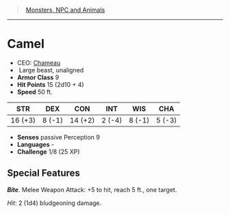 ﻿---
!MonsterItem
Family: MonsterVO
Type: beast
Size: Large
Alignment: unaligned
ArmorClass: 9
HitPoints: 15 (2d10 + 4)
Speed: 50 ft.
Strength: 16 (+3)
Dexterity: ' 8 (-1)'
Constitution: 14 (+2)
Intelligence: ' 2 (-4)'
Wisdom: ' 8 (-1)'
Charisma: ' 5 (-3)'
Senses: passive Perception 9
Languages: '-'
Challenge: 1/8 (25 XP)
Id: monsters_vo.md#camel
ParentLink: monsters_vo.md#monsters-npc-and-animals
Name: Camel
ParentName: Monsters, NPC and Animals
NameLevel: 1
AltName: '[Chameau](hd_monsters_chameau.md)'
Attributes:
  Name: Camel
  Markdown: >+
    # <!--Name-->Camel<!--/Name-->


    - CEO: <!--AltName-->[Chameau](hd_monsters_chameau.md)<!--/AltName-->

    -  <!--Size-->Large<!--/Size--> <!--Type-->beast<!--/Type-->, <!--Alignment-->unaligned<!--/Alignment-->

    - **Armor Class** <!--ArmorClass-->9<!--/ArmorClass-->

    - **Hit Points** <!--HitPoints-->15 (2d10 + 4)<!--/HitPoints-->

    - **Speed** <!--Speed-->50 ft.<!--/Speed-->


    |STR|DEX|CON|INT|WIS|CHA|

    |---|---|---|---|---|---|

    |<!--Strength-->16 (+3)<!--/Strength-->|<!--Dexterity--> 8 (-1)<!--/Dexterity-->|<!--Constitution-->14 (+2)<!--/Constitution-->|<!--Intelligence--> 2 (-4)<!--/Intelligence-->|<!--Wisdom--> 8 (-1)<!--/Wisdom-->|<!--Charisma--> 5 (-3)<!--/Charisma-->|


    - **Senses** <!--Senses-->passive Perception 9<!--/Senses-->

    - **Languages** <!--Languages-->-<!--/Languages-->

    - **Challenge** <!--Challenge-->1/8 (25 XP)<!--/Challenge-->


    ## Special Features


    **_Bite_**. Melee Weapon Attack: +5 to hit, reach 5 ft., one target.


    _Hit_: 2 (1d4) bludgeoning damage.

  AltName: '[Chameau](hd_monsters_chameau.md)'
  Size: Large
  Type: beast
  Alignment: unaligned
  ArmorClass: 9
  HitPoints: 15 (2d10 + 4)
  Speed: 50 ft.
  Strength: 16 (+3)
  Dexterity: ' 8 (-1)'
  Constitution: 14 (+2)
  Intelligence: ' 2 (-4)'
  Wisdom: ' 8 (-1)'
  Charisma: ' 5 (-3)'
  Senses: passive Perception 9
  Languages: '-'
  Challenge: 1/8 (25 XP)
AttributesDictionary: >+
  Name: Camel

  Markdown: >+

    # <!--Name-->Camel<!--/Name-->





    - CEO: <!--AltName-->[Chameau](hd_monsters_chameau.md)<!--/AltName-->



    -  <!--Size-->Large<!--/Size--> <!--Type-->beast<!--/Type-->, <!--Alignment-->unaligned<!--/Alignment-->



    - **Armor Class** <!--ArmorClass-->9<!--/ArmorClass-->



    - **Hit Points** <!--HitPoints-->15 (2d10 + 4)<!--/HitPoints-->



    - **Speed** <!--Speed-->50 ft.<!--/Speed-->





    |STR|DEX|CON|INT|WIS|CHA|



    |---|---|---|---|---|---|



    |<!--Strength-->16 (+3)<!--/Strength-->|<!--Dexterity--> 8 (-1)<!--/Dexterity-->|<!--Constitution-->14 (+2)<!--/Constitution-->|<!--Intelligence--> 2 (-4)<!--/Intelligence-->|<!--Wisdom--> 8 (-1)<!--/Wisdom-->|<!--Charisma--> 5 (-3)<!--/Charisma-->|





    - **Senses** <!--Senses-->passive Perception 9<!--/Senses-->



    - **Languages** <!--Languages-->-<!--/Languages-->



    - **Challenge** <!--Challenge-->1/8 (25 XP)<!--/Challenge-->





    ## Special Features





    **_Bite_**. Melee Weapon Attack: +5 to hit, reach 5 ft., one target.





    _Hit_: 2 (1d4) bludgeoning damage.



  AltName: '[Chameau](hd_monsters_chameau.md)'

  Size: Large

  Type: beast

  Alignment: unaligned

  ArmorClass: 9

  HitPoints: 15 (2d10 + 4)

  Speed: 50 ft.

  Strength: 16 (+3)

  Dexterity: ' 8 (-1)'

  Constitution: 14 (+2)

  Intelligence: ' 2 (-4)'

  Wisdom: ' 8 (-1)'

  Charisma: ' 5 (-3)'

  Senses: passive Perception 9

  Languages: '-'

  Challenge: 1/8 (25 XP)

---
> [Monsters, NPC and Animals](srd_monsters.md)

---

# Camel

- CEO: [Chameau](hd_monsters_chameau.md)
-  Large beast, unaligned
- **Armor Class** 9
- **Hit Points** 15 (2d10 + 4)
- **Speed** 50 ft.

|STR|DEX|CON|INT|WIS|CHA|
|---|---|---|---|---|---|
|16 (+3)| 8 (-1)|14 (+2)| 2 (-4)| 8 (-1)| 5 (-3)|

- **Senses** passive Perception 9
- **Languages** -
- **Challenge** 1/8 (25 XP)

## Special Features

**_Bite_**. Melee Weapon Attack: +5 to hit, reach 5 ft., one target.

_Hit_: 2 (1d4) bludgeoning damage.

